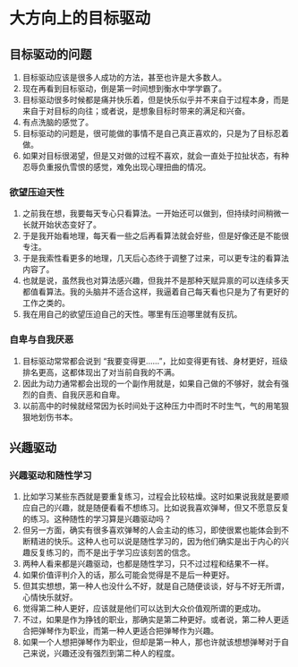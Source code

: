 # 大方向上的目标驱动


## 目标驱动的问题
1. 目标驱动应该是很多人成功的方法，甚至也许是大多数人。
2. 现在再看到目标驱动，倒是第一时间想到衡水中学学霸了。
3. 目标驱动很多时候都是痛并快乐着，但是快乐似乎并不来自于过程本身，而是来自于对目标的向往；或者说，是想象目标时带来的满足和兴奋。
4. 有点洗脑的感觉了。
5. 目标驱动的问题是，很可能做的事情不是自己真正喜欢的，只是为了目标忍着做。
6. 如果对目标很渴望，但是又对做的过程不喜欢，就会一直处于拉扯状态，有种忍辱负重报仇雪恨的感觉，难免出现心理扭曲的情况。

### 欲望压迫天性
1. 之前我在想，我要每天专心只看算法。一开始还可以做到，但持续时间稍微一长就开始状态变好了。
2. 于是我开始看地理，每天看一些之后再看算法就会好些，但是好像还是不能很专注。
3. 于是我索性看更多的地理，几天后心态终于调整了过来，可以更专注的看算法内容了。
4. 也就是说，虽然我也对算法感兴趣，但我并不是那种天赋异禀的可以连续多天都值看算法。我的头脑并不适合这样，我逼着自己每天看也只是为了有更好的工作之类的。
5. 我在用自己的欲望压迫自己的天性。哪里有压迫哪里就有反抗。

### 自卑与自我厌恶
1. 目标驱动常常都会说到 “我要变得更……”，比如变得更有钱、身材更好，班级排名更高，这都体现出了对当前自我的不满。
2. 因此为动力通常都会出现的一个副作用就是，如果自己做的不够好，就会有强烈的自责、自我厌恶和自卑。
3. 以前高中的时候就经常因为长时间处于这种压力中而时不时生气，气的用笔狠狠地划伤书本。


## 兴趣驱动

### 兴趣驱动和随性学习
1. 比如学习某些东西就是要重复练习，过程会比较枯燥。这时如果说我就是要顺应自己的兴趣，就是随便看看不想练习。比如说我喜欢弹琴，但又不愿意反复的练习。这种随性的学习算是兴趣驱动吗？
2. 但另一方面，确实有很多喜欢弹琴的人会主动的练习，即使很累也能体会到不断精进的快乐。这种人也可以说是随性学习的，因为他们确实是出于内心的兴趣反复练习的，而不是出于学习应该刻苦的信念。
3. 两种人看来都是兴趣驱动，也都是随性学习，只不过过程和结果不一样。
4. 如果价值评判介入的话，那么可能会觉得是不是后一种更好。
5. 但其实想想，第一种人也没什么不好，就是自己随便谈谈，好与不好无所谓，心情快乐就好。
6. 觉得第二种人更好，应该就是他们可以达到大众价值观所谓的更成功。
7. 不过，如果是作为挣钱的职业，那确实是第二种更好。或者说，第二种人更适合把弹琴作为职业，而第一种人更适合把弹琴作为兴趣。
8. 如果一个人想把弹琴作为职业，但却是第一种人，那也许就该想想弹琴对于自己来说，兴趣还没有强烈到第二种人的程度。

